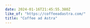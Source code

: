 ```yaml
---
date: 2024-01-16T21:45:55.380Z
like_of: "https://coffeeadastra.com/"
title: "Coffee ad Astra"
---
```

